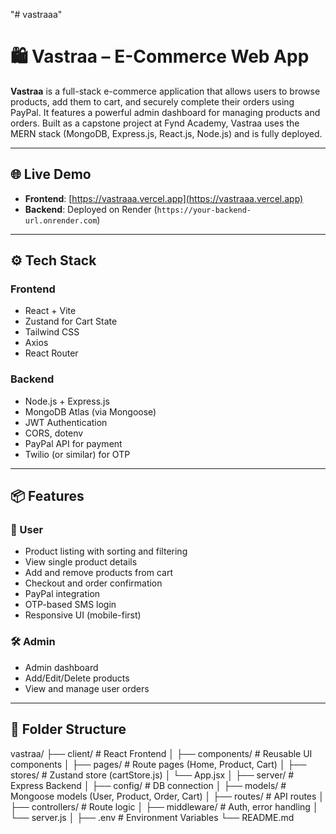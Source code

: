 "# vastraaa" 
# 🛍️ Vastraa – E-Commerce Web App

**Vastraa** is a full-stack e-commerce application that allows users to browse products, add them to cart, and securely complete their orders using PayPal. It features a powerful admin dashboard for managing products and orders. Built as a capstone project at Fynd Academy, Vastraa uses the MERN stack (MongoDB, Express.js, React.js, Node.js) and is fully deployed.

---

## 🌐 Live Demo

- **Frontend**: [https://vastraaa.vercel.app](https://vastraaa.vercel.app)
- **Backend**: Deployed on Render (`https://your-backend-url.onrender.com`)

---

## ⚙️ Tech Stack

### Frontend
- React + Vite
- Zustand for Cart State
- Tailwind CSS
- Axios
- React Router

### Backend
- Node.js + Express.js
- MongoDB Atlas (via Mongoose)
- JWT Authentication
- CORS, dotenv
- PayPal API for payment
- Twilio (or similar) for OTP

---

## 📦 Features

### 👤 User
- Product listing with sorting and filtering
- View single product details
- Add and remove products from cart
- Checkout and order confirmation
- PayPal integration
- OTP-based SMS login
- Responsive UI (mobile-first)

### 🛠️ Admin
- Admin dashboard
- Add/Edit/Delete products
- View and manage user orders

---

## 📁 Folder Structure

vastraa/
├── client/ # React Frontend
│ ├── components/ # Reusable UI components
│ ├── pages/ # Route pages (Home, Product, Cart)
│ ├── stores/ # Zustand store (cartStore.js)
│ └── App.jsx
│
├── server/ # Express Backend
│ ├── config/ # DB connection
│ ├── models/ # Mongoose models (User, Product, Order, Cart)
│ ├── routes/ # API routes
│ ├── controllers/ # Route logic
│ ├── middleware/ # Auth, error handling
│ └── server.js
│
├── .env # Environment Variables
└── README.md
